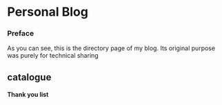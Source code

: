 # Personal Blog

### Preface
As you can see, this is the directory page of my blog. Its original purpose was purely for technical sharing


## catalogue


#### Thank you list
